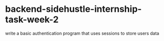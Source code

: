 # backend-sidehustle-internship-task-week-2
write a basic authentication program that uses sessions to store users data
